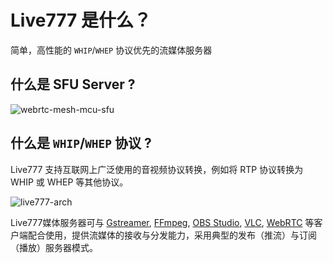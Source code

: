 # Live777 是什么？

简单，高性能的 `WHIP`/`WHEP` 协议优先的流媒体服务器

## 什么是 SFU Server ?

![webrtc-mesh-mcu-sfu](/webrtc-mesh-mcu-sfu.excalidraw.svg)

## 什么是 `WHIP`/`WHEP` 协议 ?

Live777 支持互联网上广泛使用的音视频协议转换，例如将 RTP 协议转换为 WHIP 或 WHEP 等其他协议。

![live777-arch](/live777-arch.excalidraw.svg)

Live777媒体服务器可与 [Gstreamer](https://gstreamer.freedesktop.org/), [FFmpeg](https://ffmpeg.org/), [OBS Studio](https://obsproject.com/), [VLC](https://www.videolan.org/), [WebRTC](https://webrtc.org/) 等客户端配合使用，提供流媒体的接收与分发能力，采用典型的发布（推流）与订阅（播放）服务器模式。

